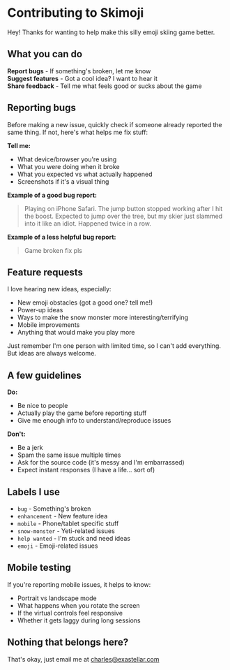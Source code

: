 
# Contributing to Skimoji

Hey! Thanks for wanting to help make this silly emoji skiing game better.

## What you can do

**Report bugs** - If something's broken, let me know  
**Suggest features** - Got a cool idea? I want to hear it  
**Share feedback** - Tell me what feels good or sucks about the game  

## Reporting bugs

Before making a new issue, quickly check if someone already reported the same thing. If not, here's what helps me fix stuff:

**Tell me:**

-   What device/browser you're using
-   What you were doing when it broke
-   What you expected vs what actually happened
-   Screenshots if it's a visual thing

**Example of a good bug report:**

> Playing on iPhone Safari. The jump button stopped working after I hit the boost. Expected to jump over the tree, but my skier just slammed into it like an idiot. Happened twice in a row.

**Example of a less helpful bug report:**

> Game broken fix pls

## Feature requests

I love hearing new ideas, especially:

-   New emoji obstacles (got a good one? tell me!)
-   Power-up ideas
-   Ways to make the snow monster more interesting/terrifying
-   Mobile improvements
-   Anything that would make you play more

Just remember I'm one person with limited time, so I can't add everything. But ideas are always welcome.

## A few guidelines

**Do:**

-   Be nice to people
-   Actually play the game before reporting stuff
-   Give me enough info to understand/reproduce issues

**Don't:**

-   Be a jerk
-   Spam the same issue multiple times
-   Ask for the source code (it's messy and I'm embarrassed)
-   Expect instant responses (I have a life... sort of)

## Labels I use

-   `bug` - Something's broken
-   `enhancement` - New feature idea
-   `mobile` - Phone/tablet specific stuff
-   `snow-monster` - Yeti-related issues
-   `help wanted` - I'm stuck and need ideas
-   `emoji` - Emoji-related issues


## Mobile testing

If you're reporting mobile issues, it helps to know:

-   Portrait vs landscape mode
-   What happens when you rotate the screen
-   If the virtual controls feel responsive
-   Whether it gets laggy during long sessions

## Nothing that belongs here?

That's okay, just email me at [charles@exastellar.com](mailto:charles@exastellar.com)
